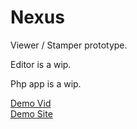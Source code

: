 # Nexus 

Viewer / Stamper prototype.

Editor is a wip.

Php app is a wip.

[Demo Vid](./docs/demo-vid.mp4)  
[Demo Site](https://i-is-as-i-does.github.io/Nexus-Prototype/)


